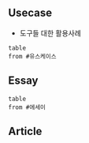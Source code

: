 ## Usecase

- 도구들 대한 활용사례
```dataview
table
from #유스케이스
```

## Essay
```dataview
table
from #에세이 
```
## Article